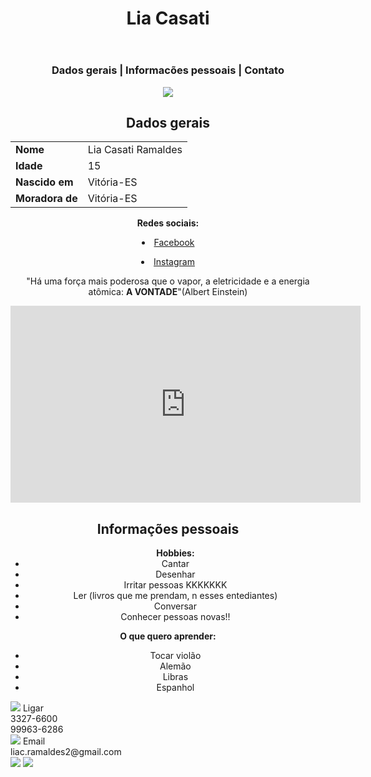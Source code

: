 <html>
<head>
<title>Lia Casati</title>
<link rel="stylesheet" href="css/estilo.css">
</head>
<body>
<center>
<header class="a">
<h1 class="a">Lia Casati</h1>
</header>
<nav><h3>Dados gerais | Informacões pessoais | Contato</h3></nav>
<article>
<p>
<img src="https://instagram.fvix2-1.fna.fbcdn.net/t51.2885-19/s150x150/14368955_102556240254744_8718379420097708032_n.jpg">
</p>
<h1>Dados gerais</h1>
<table>
<tr>
<td><b>Nome</b></td><td>Lia Casati Ramaldes</td>
</tr>
<tr>
<td><b>Idade</b></td><td>15</td>
</tr>
<tr>
<td><b>Nascido em</b></td><td>Vitória-ES</td>
</tr>
<tr>
<td><b>Moradora de</b></td><td> Vitória-ES</td>
</tr>
</table>
</article>
<p>
<b>Redes sociais:</b>
</p>
<li><a href="https://www.facebook.com/lia.casati.3">Facebook</a></li>
<p>
<li><a href="https://www.instagram.com/liacasati/?hl=pt-br">Instagram</a></li>
</p>
<p>
"Há uma força mais poderosa que o vapor, a eletricidade e a energia atômica: <b> A VONTADE</b>"(Albert Einstein)
</p>
<iframe width="560" height="315" src="https://www.youtube.com/embed/F1yNwxLW1Cw" frameborder="0" allowfullscreen></iframe>
<h2>Informações pessoais</h2>
<ul>
<b>Hobbies:</b>
<li>Cantar</li>
<li>Desenhar</li>
<li>Irritar pessoas KKKKKKK</li>
<li>Ler (livros que me prendam, n esses entediantes)</li>
<li>Conversar</li>
<li>Conhecer pessoas novas!!</li>
</ul>
<p>
<b>O que quero aprender:</b>
</p>
<ul>
<li>Tocar violão</li>
<li>Alemão</li>
<li>Libras</li>
<li>Espanhol</li>
</ul>
</center>
<footer>
<div class="a"><img src="https://www.google.com.br/url?sa=i&rct=j&q=&esrc=s&source=images&cd=&cad=rja&uact=8&ved=0ahUKEwjOoNDllZHTAhXEIJAKHRHKAO8QjRwIBw&url=https%3A%2F%2Fwww.q42.com%2Fabout-q42&bvm=bv.152174688,d.Y2I&psig=AFQjCNEw9UKgXBoNJG6JKRaE8tWhIl0lxg&ust=1491614114919528">
Ligar<br/>3327-6600<br/>99963-6286<br/>
</div>
<div class="b"><img src="https://www.google.com.br/url?
sa=i&rct=j&q=&esrc=s&source=images&cd=&cad=rja&uact=8&ved=0ahUKEwiLyIzDlpHTAhUBD5AKHTuvAjsQjRwIBw&url=https%3A%2F%2Fbrasa.art.br%2Fservicos-wordpress%2F&bvm=bv.152174688,d.Y2I&psig=AFQjCNHyW5mJ8IlbQE2vQYXS-fs89rpNBw&ust=1491614318590620">
Email<br/>liac.ramaldes2@gmail.com<br/>
</div>
<div class="c">
<a href="https://www.instagram.com/liacasati/?hl=pt-br"><img src="https://www.google.com.br/url?sa=i&rct=j&q=&esrc=s&source=images&cd=&cad=rja&uact=8&ved=0ahUKEwj_pbaEmZHTAhWEEpAKHU9FCjUQjRwIBw&url=http%3A%2F%2Ficon-icons.com%2Fpt%2Ficones%2Fbusca%2Finstagram&bvm=bv.152174688,d.Y2I&psig=AFQjCNHBYGw8P57ft5gwdNI6-XBFicxzPQ&ust=1491614993824176"></a>
<a href="https://www.facebook.com/lia.casati.3"><img src="https://www.google.com.br/imgres?imgurl=http%3A%2F%2Ficon-icons.com%2Ficons2%2F509%2FPNG%2F128%2FFacebook_Square_icon-icons.com_49948.png&imgrefurl=http%3A%2F%2Ficon-icons.com%2Fpt%2Ficones%2Fbusca%2Ffacebook&docid=JOIh8NTyV-WHBM&tbnid=CHklxscJu99QaM%3A&vet=10ahUKEwi5wNP7mZHTAhXFnJAKHZcLDt4QMwg6KBYwFg..i&w=128&h=128&bih=670&biw=1280&q=icone%20de%20facebook%20128x128&ved=0ahUKEwi5wNP7mZHTAhXFnJAKHZcLDt4QMwg6KBYwFg&iact=mrc&uact=8"></a>
</div>
</footer>
</body>
</html>
